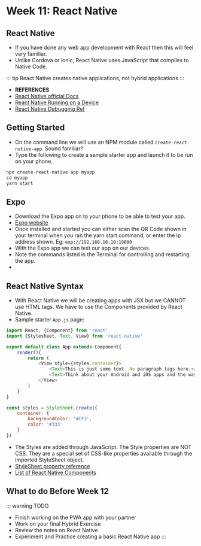 # Week 11: React Native

## React Native

- If you have done any web app development with React then this will feel very familiar.
- Unlike Cordova or ionic, React Native uses JavaScript that compiles to Native Code.

::: tip
React Native creates native applications, not hybrid applications
:::

- **REFERENCES**
- [React Native official Docs](https://facebook.github.io/react-native/)
- [React Native Running on a Device](https://facebook.github.io/react-native/docs/running-on-device.html)
- [React Native Debugging Ref](https://facebook.github.io/react-native/docs/debugging.html)

## Getting Started

- On the command line we will use an NPM module called `create-react-native-app`. Sound familiar?
- Type the following to create a sample starter app and launch it to be run on your phone.

```js
npx create-react-native-app myapp
cd myapp
yarn start
```

## Expo

- Download the Expo app on to your phone to be able to test your app.
- [Expo website](https://expo.io)
- Once installed and started you can either scan the QR Code shown in your terminal when you ran the yarn start command, or enter the ip address shown. Eg: `exp://192.168.10.10:19000`
- With the Expo app we can test our app on our devices.
- Note the commands listed in the Terminal for controlling and restarting the app.
- 

## React Native Syntax

- With React Native we will be creating apps with JSX but we CANNOT use HTML tags. We have to use the Components provided by React Native.
- Sample starter `App.js` page:

```js
import React, {Component} from 'react'
import {Stylesheet, Text, View} from 'react-native'

export default class App extends Component{
    render(){
        return (
            <View style={styles.container}>
                <Text>This is just some text. No paragraph tags here.</Text>
                <Text>Think about your Android and iOS apps and the way to create interfaces</Text>
            </View>
        )
    }
}

const styles = StyleSheet.create({
    container: {
        backgroundColor: '#CF3',
        color: '#333'
    }
})
```

- The Styles are added through JavaScript. The Style properties are NOT CSS. They are a special set of CSS-like properties available through the imported StyleSheet object.
- [StyleSheet property reference](https://github.com/vhpoet/react-native-styling-cheat-sheet)
- [List of React Native Components](https://facebook.github.io/react-native/docs/components-and-apis)


## What to do Before Week 12

::: warning TODO
- Finish working on the PWA app with your partner
- Work on your final Hybrid Exercise
- Review the notes on React Native
- Experiment and Practice creating a basic React Native app
:::
